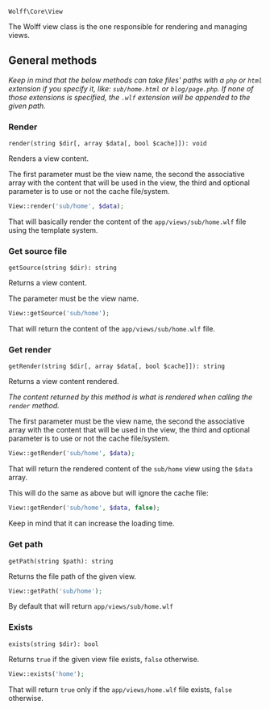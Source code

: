 `Wolff\Core\View`

The Wolff view class is the one responsible for rendering and managing views.

## General methods

_Keep in mind that the below methods can take files' paths with a `php` or `html` extension if you specify it, like: `sub/home.html` or `blog/page.php`. If none of those extensions is specified, the `.wlf` extension will be appended to the given path._

### Render

`render(string $dir[, array $data[, bool $cache]]): void`

Renders a view content.

The first parameter must be the view name, the second the associative array with the content that will be used in the view, the third and optional parameter is to use or not the cache file/system.

```php
View::render('sub/home', $data);
```

That will basically render the content of the `app/views/sub/home.wlf` file using the template system.

### Get source file

`getSource(string $dir): string`

Returns a view content.

The parameter must be the view name.

```php
View::getSource('sub/home');
```

That will return the content of the `app/views/sub/home.wlf` file.

### Get render

`getRender(string $dir[, array $data[, bool $cache]]): string`

Returns a view content rendered.

_The content returned by this method is what is rendered when calling the `render` method._

The first parameter must be the view name, the second the associative array with the content that will be used in the view, the third and optional parameter is to use or not the cache file/system.

```php
View::getRender('sub/home', $data);
```

That will return the rendered content of the `sub/home` view using the `$data` array.

This will do the same as above but will ignore the cache file:

```php
View::getRender('sub/home', $data, false);
```

Keep in mind that it can increase the loading time.

### Get path

`getPath(string $path): string`

Returns the file path of the given view.

```php
View::getPath('sub/home');
```

By default that will return `app/views/sub/home.wlf`

### Exists

`exists(string $dir): bool`

Returns `true` if the given view file exists, `false` otherwise.

```php
View::exists('home');
```

That will return `true` only if the `app/views/home.wlf` file exists, `false` otherwise.
